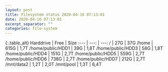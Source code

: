 ```yaml
---
layout: post
title: Filesystem status 2020-04-16 07:13:01
date: 2020-04-16 07:13:01
excerpt_separator: ""
categories: file-system
---
```

{:.table_alt}
Harddrive | Free | Size
:--- | ---: | ---:
/ | 27G | 37G
/home | 615G | 1,7T
/home/public/HDD1 | 39G | 1,8T
/home/public/HDD3 | 58G | 1,8T
/home/public/HDD4 | 151G | 2,7T
/home/public/HDD5 | 559G | 2,7T
/home/public/HDD6 | 738G | 2,7T
/home/public/HDD7 | 212G | 2,7T
/mnt/data2 | 1,2T | 2,0T
/mnt/pool | 1,3T | 6,4T
